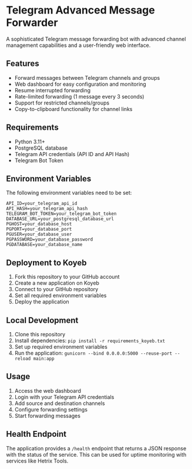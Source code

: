 # Telegram Advanced Message Forwarder

A sophisticated Telegram message forwarding bot with advanced channel management capabilities and a user-friendly web interface.

## Features

- Forward messages between Telegram channels and groups
- Web dashboard for easy configuration and monitoring
- Resume interrupted forwarding
- Rate-limited forwarding (1 message every 3 seconds)
- Support for restricted channels/groups
- Copy-to-clipboard functionality for channel links

## Requirements

- Python 3.11+
- PostgreSQL database
- Telegram API credentials (API ID and API Hash)
- Telegram Bot Token

## Environment Variables

The following environment variables need to be set:

```
API_ID=your_telegram_api_id
API_HASH=your_telegram_api_hash
TELEGRAM_BOT_TOKEN=your_telegram_bot_token
DATABASE_URL=your_postgresql_database_url
PGHOST=your_database_host
PGPORT=your_database_port
PGUSER=your_database_user
PGPASSWORD=your_database_password
PGDATABASE=your_database_name
```

## Deployment to Koyeb

1. Fork this repository to your GitHub account
2. Create a new application on Koyeb
3. Connect to your GitHub repository
4. Set all required environment variables
5. Deploy the application

## Local Development

1. Clone this repository
2. Install dependencies: `pip install -r requirements_koyeb.txt`
3. Set up required environment variables
4. Run the application: `gunicorn --bind 0.0.0.0:5000 --reuse-port --reload main:app`

## Usage

1. Access the web dashboard
2. Login with your Telegram API credentials
3. Add source and destination channels
4. Configure forwarding settings
5. Start forwarding messages

## Health Endpoint

The application provides a `/health` endpoint that returns a JSON response with the status of the service. This can be used for uptime monitoring with services like Hetrix Tools.